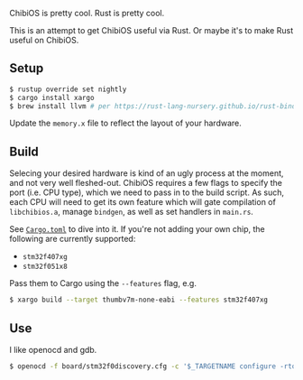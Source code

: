 
ChibiOS is pretty cool. Rust is pretty cool.

This is an attempt to get ChibiOS useful via Rust. Or maybe it's to make Rust useful on ChibiOS.

Setup
-----

```bash
$ rustup override set nightly
$ cargo install xargo
$ brew install llvm # per https://rust-lang-nursery.github.io/rust-bindgen/requirements.html
```

Update the `memory.x` file to reflect the layout of your hardware.

Build
-----

Selecing your desired hardware is kind of an ugly process at the moment, and not very well
fleshed-out. ChibiOS requires a few flags to specify the port (i.e. CPU type), which we need
to pass in to the build script. As such, each CPU will need to get its own feature which will
gate compilation of `libchibios.a`, manage `bindgen`, as well as set handlers in `main.rs`.

See [`Cargo.toml`](Cargo.toml) to dive into it. If you're not adding your own chip, the following
are currently supported:

* `stm32f407xg`
* `stm32f051x8`

Pass them to Cargo using the `--features` flag, e.g.

```bash
$ xargo build --target thumbv7m-none-eabi --features stm32f407xg
```

Use
---

I like openocd and gdb.

```bash
$ openocd -f board/stm32f0discovery.cfg -c '$_TARGETNAME configure -rtos auto' -c 'gdb_port 3333' # or whatever
```
